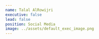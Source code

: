 ```yaml
---
name: Talal AlRowijri
executive: false
lead: false
position: Social Media
image: ../assets/default_exec_image.png
---
```

